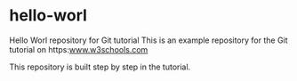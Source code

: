 # hello-worl
Hello Worl repository for Git tutorial
This is an example repository for the Git tutorial on https:www.w3schools.com

This repository is built step by step in the tutorial.